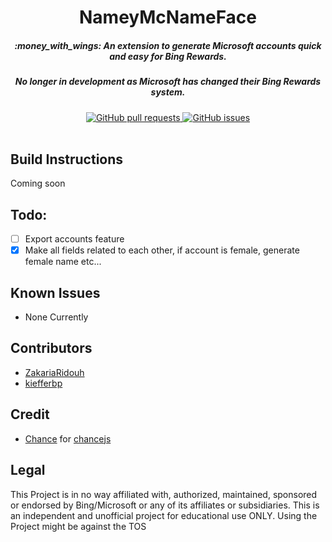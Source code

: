 <h1 align="center">NameyMcNameFace</h1>
<h5 align="center">:money_with_wings: An extension to generate Microsoft accounts quick and easy for Bing Rewards.</h5>
<h5 align="center">No longer in development as Microsoft has changed their Bing Rewards system.</h5>

<div align="center">
  <a href="https://github.com/ZakariaRidouh/NameyMcNameFace/pull">
    <img src="https://img.shields.io/github/issues-pr/cdnjs/cdnjs.svg" alt="GitHub pull requests" />
  </a>
  <a href="https://github.com/ZakariaRidouh/NameyMcNameFace/issues">
    <img src="https://img.shields.io/github/issues-raw/badges/shields/website.svg?maxAge=2592000" alt="GitHub issues" />
  </a>
</div>

<br />

## Build Instructions

Coming soon

## Todo:

- [ ] Export accounts feature
- [x] Make all fields related to each other, if account is female, generate female name etc...

## Known Issues
* None Currently

## Contributors
* [ZakariaRidouh](https://github.com/ZakariaRidouh)
* [kiefferbp](https://github.com/kiefferbp)

## Credit
* [Chance](http://chancejs.com/) for [chancejs](https://github.com/chancejs/chancejs/)

## Legal
This Project is in no way affiliated with, authorized, maintained, sponsored or endorsed by Bing/Microsoft or any of its affiliates or subsidiaries. This is an independent and unofficial project for educational use ONLY. Using the Project might be against the TOS

